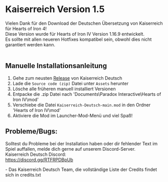 ﻿# Kaiserreich Version 1.5

Vielen Dank für den Download der Deutschen Übersetzung von Kaiserreich für Hearts of Iron 4!<br>
Diese Version wurde für Hearts of Iron IV Version 1.16.9 entwickelt.<br>
Es sollte mit allen neueren Hotfixes kompatibel sein, obwohl dies nicht garantiert werden kann.<br><br>

## Manuelle Installationsanleitung
1) Gehe zum neusten [Release](https://github.com/Kaiserreich-Deutsch/Kaiserreich-Deutsch/releases/latest) von Kaiserreich Deutsch
2) Lade die `Source code (zip)` Datei unter `Assets` herunter
3) Lösche alle früheren manuell installiert Versionen
4) Entpacke die .zip Datei nach 'Documents\Paradox Interactive\Hearts of Iron IV\mod'
5) Verschiebe die Datei `Kaiserreich-Deutsch-main.mod` in den Ordner 'Hearts of Iron IV\mod'
6) Aktiviere die Mod im Launcher-Mod-Menü und viel Spaß!

## Probleme/Bugs:
Solltest du Probleme bei der Installation haben oder dir fehlender Text im Spiel auffallen, melde dich gerne auf unserem Discord-Server.<br>
Kaiserreich Deutsch Discord:<br>
https://discord.gg/RTFRPDBpUb<br>

\- Das Kaiserreich Deutsch Team, die vollständige Liste der Credits findet sich in credits.txt
